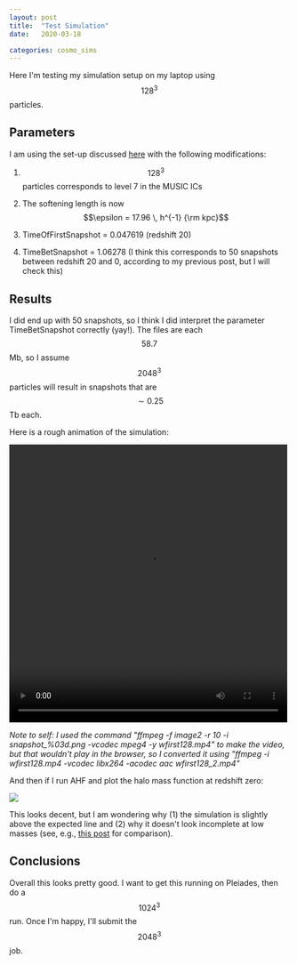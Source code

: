 ```yaml
---
layout: post
title:  "Test Simulation"
date:   2020-03-18

categories: cosmo_sims
---
```



Here I'm testing my simulation setup on my laptop using $$128^3$$ particles.

## Parameters

I am using the set-up discussed <a href="https://ndrakos.github.io/blog/cosmo_sims/Simulation_Parameters/">here</a> with the following modifications:

1) $$128^3$$ particles corresponds to level 7 in the MUSIC ICs

2) The softening length is now $$\epsilon = 17.96 \, h^{-1} {\rm kpc}$$

3) TimeOfFirstSnapshot = 0.047619 (redshift 20)

4) TimeBetSnapshot = 1.06278 (I think this corresponds to 50 snapshots between redshift 20 and 0, according to my previous post, but I will check this)

## Results

I did end up with 50 snapshots, so I think I did interpret the parameter TimeBetSnapshot correctly (yay!). The files are each $$58.7$$ Mb, so I assume $$2048^3$$ particles will result in snapshots that are $$\sim 0.25$$ Tb each.

Here is a rough animation of the simulation:

<video src="{{site.baseurl}}/assets/videos/wfirst128_2.mp4" width="500" height="500" controls>
</video>

*Note to self: I used the command "ffmpeg -f image2 -r 10 -i snapshot_%03d.png -vcodec mpeg4 -y wfirst128.mp4" to make the video, but that wouldn't play in the browser, so I converted it using "ffmpeg -i wfirst128.mp4 -vcodec libx264 -acodec aac wfirst128_2.mp4"*


And then if I run AHF and plot the halo mass function at redshift zero:


<img src="{{ site.baseurl }}/assets/plots/HMF_wfirst128.png">

This looks decent, but I am wondering why (1) the simulation is slightly above the expected line and (2) why it doesn't look incomplete at low masses (see, e.g., <a href="https://ndrakos.github.io/blog/mocks/Halo_Mass_Function_Continued/">this post</a> for comparison).



## Conclusions

Overall this looks pretty good. I want to get this running on Pleiades, then do a $$1024^3$$ run. Once I'm happy, I'll submit the $$2048^3$$ job.
